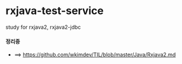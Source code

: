 # rxjava-test-service
study for rxjava2, rxjava2-jdbc 

#### 정리중
- ==> https://github.com/wkimdev/TIL/blob/master/Java/Rxjava2.md
